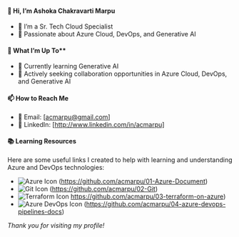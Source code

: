 #### 👋 Hi, I’m Ashoka Chakravarti Marpu

* 🌟 I’m a Sr. Tech Cloud Specialist
* 🚀 Passionate about Azure Cloud, DevOps, and Generative AI

#### 👀 What I’m Up To**
* 🧠 Currently learning Generative AI
* 💼 Actively seeking collaboration opportunities in Azure Cloud, DevOps, and Generative AI
  
#### 📫 How to Reach Me
* 📧 Email: [acmarpu@gmail.com]
* 💼 LinkedIn: [http://www.linkedin.com/in/acmarpu]

#### 📚 Learning Resources

Here are some useful links I created to help with learning and understanding Azure and DevOps technologies:

- <img src="https://img.icons8.com/color/20/000000/azure-1.png" alt="Azure Icon" />  (https://github.com/acmarpu/01-Azure-Document)  
- <img src="https://img.icons8.com/color/20/000000/git.png" alt="Git Icon" />  (https://github.com/acmarpu/02-Git)  
- <img src="https://img.icons8.com/color/20/000000/terraform.png" alt="Terraform Icon" /> https://github.com/acmarpu/03-terraform-on-azure)  
- <img src="https://img.icons8.com/color/20/000000/azure-devops.png" alt="Azure DevOps Icon" />  (https://github.com/acmarpu/04-azure-devops-pipelines-docs)

*Thank you for visiting my profile!*
